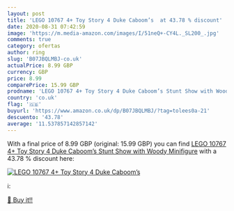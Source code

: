 ```yaml
---
layout: post
title: 'LEGO 10767 4+ Toy Story 4 Duke Caboom’s  at 43.78 % discount'
date: 2020-08-31 07:42:59
image: 'https://m.media-amazon.com/images/I/51neQ+-CY4L._SL200_.jpg'
comments: true
category: ofertas
author: ring
slug: 'B07JBQLMBJ-co.uk'
actualPrice: 8.99 GBP
currency: GBP
price: 8.99
comparePrice: 15.99 GBP
prodname: 'LEGO 10767 4+ Toy Story 4 Duke Caboom’s Stunt Show with Woody Minifigure'
country: 'co.uk'
flag: '🇬🇧'
buyurl: 'https://www.amazon.co.uk/dp/B07JBQLMBJ/?tag=tolees0a-21'
descuento: '43.78'
average: '11.537857142857142'
---
```


With a final price of 8.99 GBP (original: 15.99 GBP) you can find [LEGO 10767 4+ Toy Story 4 Duke Caboom’s Stunt Show with Woody Minifigure](https://www.amazon.co.uk/dp/B07JBQLMBJ/?tag=tolees0a-21) with a  43.78 % discount here:

[![LEGO 10767 4+ Toy Story 4 Duke Caboom’s ](https://m.media-amazon.com/images/I/51neQ+-CY4L._SL200_.jpg)](https://www.amazon.co.uk/dp/B07JBQLMBJ/?tag=tolees0a-21)

ℹ️:


[🛒 Buy it!!](https://www.amazon.co.uk/dp/B07JBQLMBJ/?tag=tolees0a-21)
